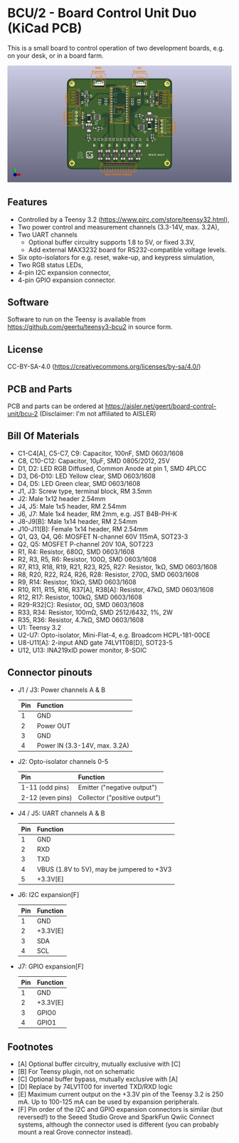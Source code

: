 # BCU/2 - Board Control Unit Duo (KiCad PCB)

This is a small board to control operation of two development boards, e.g. on
your desk, or in a board farm.

![PCB](BCU-2-annotated.jpg)

## Features

  - Controlled by a Teensy 3.2 (https://www.pjrc.com/store/teensy32.html),
  - Two power control and measurement channels (3.3-14V, max. 3.2A),
  - Two UART channels
      - Optional buffer circuitry supports 1.8 to 5V, or fixed 3.3V,
      - Add external MAX3232 board for RS232-compatible voltage levels.
  - Six opto-isolators for e.g. reset, wake-up, and keypress simulation,
  - Two RGB status LEDs,
  - 4-pin I2C expansion connector,
  - 4-pin GPIO expansion connector.

## Software

Software to run on the Teensy is available from
https://github.com/geertu/teensy3-bcu2 in source form.

## License

CC-BY-SA-4.0 (https://creativecommons.org/licenses/by-sa/4.0/)

## PCB and Parts

PCB and parts can be ordered at
https://aisler.net/geert/board-control-unit/bcu-2 (Disclaimer: I'm not
affiliated to AISLER)

## Bill Of Materials

  - C1-C4[A], C5-C7, C9: Capacitor, 100nF, SMD 0603/1608
  - C8, C10-C12: Capacitor, 10µF, SMD 0805/2012, 25V
  - D1, D2: LED RGB Diffused, Common Anode at pin 1, SMD 4PLCC
  - D3, D6-D10: LED Yellow clear, SMD 0603/1608
  - D4, D5: LED Green clear, SMD 0603/1608
  - J1, J3: Screw type, terminal block, RM 3.5mm
  - J2: Male 1x12 header 2.54mm
  - J4, J5: Male 1x5 header, RM 2.54mm
  - J6, J7: Male 1x4 header, RM 2mm, e.g. JST B4B-PH-K
  - J8-J9[B]: Male 1x14 header, RM 2.54mm
  - J10-J11[B]: Female 1x14 header, RM 2.54mm
  - Q1, Q3, Q4, Q6: MOSFET N-channel 60V 115mA, SOT23-3
  - Q2, Q5: MOSFET P-channel 20V 10A, SOT223
  - R1, R4: Resistor, 680Ω, SMD 0603/1608
  - R2, R3, R5, R6: Resistor, 100Ω, SMD 0603/1608
  - R7, R13, R18, R19, R21, R23, R25, R27: Resistor, 1kΩ, SMD 0603/1608
  - R8, R20, R22, R24, R26, R28: Resistor, 270Ω, SMD 0603/1608
  - R9, R14: Resistor, 10kΩ, SMD 0603/1608
  - R10, R11, R15, R16, R37[A], R38[A]: Resistor, 47kΩ, SMD 0603/1608
  - R12, R17: Resistor, 100kΩ, SMD 0603/1608
  - R29-R32[C]: Resistor, 0Ω, SMD 0603/1608
  - R33, R34: Resistor, 100mΩ, SMD 2512/6432, 1%, 2W
  - R35, R36: Resistor, 4.7kΩ, SMD 0603/1608
  - U1: Teensy 3.2
  - U2-U7: Opto-isolator, Mini-Flat-4, e.g. Broadcom HCPL-181-00CE
  - U8-U11[A]: 2-input AND gate 74LV1T08[D], SOT23-5
  - U12, U13: INA219xID power monitor, 8-SOIC

## Connector pinouts

  - J1 / J3: Power channels A & B

    Pin | Function
    --- | --------
     1  | GND
     2  | Power OUT
     3  | GND
     4  | Power IN (3.3-14V, max. 3.2A)

  - J2: Opto-isolator channels 0-5

    Pin               | Function
    ----------------- | --------
     1-11 (odd pins)  | Emitter ("negative output")
     2-12 (even pins) | Collector ("positive output")

  - J4 / J5: UART channels A & B

    Pin | Function
    --- | --------
     1  | GND
     2  | RXD
     3  | TXD
     4  | VBUS (1.8V to 5V), may be jumpered to +3V3
     5  | +3.3V[E]

  - J6: I2C expansion[F]

    Pin | Function
    --- | --------
     1  | GND
     2  | +3.3V[E]
     3  | SDA
     4  | SCL

  - J7: GPIO expansion[F]

    Pin | Function
    --- | --------
     1  | GND
     2  | +3.3V[E]
     3  | GPIO0
     4  | GPIO1

## Footnotes

  * [A] Optional buffer circuitry, mutually exclusive with [C]
  * [B] For Teensy plugin, not on schematic
  * [C] Optional buffer bypass, mutually exclusive with [A]
  * [D] Replace by 74LV1T00 for inverted TXD/RXD logic
  * [E] Maximum current output on the +3.3V pin of the Teensy 3.2 is 250 mA.
	Up to 100-125 mA can be used by expansion peripherals.
  * [F] Pin order of the I2C and GPIO expansion connectors is similar (but
	reversed!) to the Seeed Studio Grove and SparkFun Qwiic Connect
	systems, although the connector used is different (you can probably
	mount a real Grove connector instead).
